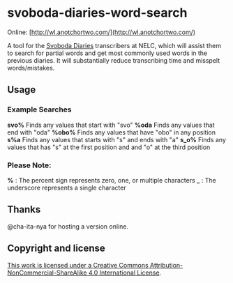 # svoboda-diaries-word-search

Online: [http://wl.anotchortwo.com/](http://wl.anotchortwo.com/)

A tool for the [Svoboda Diaries](https://depts.washington.edu/svobodad/) transcribers at NELC, which will assist them to search for partial words and get most commonly used words in the previous diaries. It will substantially reduce transcribing time and misspelt words/mistakes.

## Usage

### Example Searches
**svo%** 	  Finds any values that start with "svo"
**%oda** 	  Finds any values that end with "oda"
**%obo%** 	Finds any values that have "obo" in any position
**s%a** 	  Finds any values that starts with "s" and ends with "a"
**s_o%** 	  Finds any values that has "s" at the first position and and "o" at the third position

### Please Note:
**%** : The percent sign represents zero, one, or multiple characters
**_** : The underscore represents a single character

## Thanks
@cha-ita-nya for hosting a version online.

## Copyright and license
<a rel="license" href="http://creativecommons.org/licenses/by-nc-sa/4.0/">This work is licensed under a <a rel="license" href="http://creativecommons.org/licenses/by-nc-sa/4.0/">Creative Commons Attribution-NonCommercial-ShareAlike 4.0 International License</a>.
